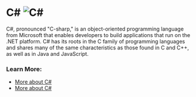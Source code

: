 # C# ![C#](https://www.tiobe.com/wp-content/themes/tiobe/tiobe-index/images/C_.png)

C#, pronounced "C-sharp," is an object-oriented programming language from Microsoft that enables developers to build applications that run on the .NET platform. C# has its roots in the C family of programming languages and shares many of the same characteristics as those found in C and C++, as well as in Java and JavaScript.

### Learn More:
- [More about C#](https://upload.wikimedia.org/wikipedia/commons/thumb/d/d2/C_Sharp_Logo_2023.svg/1200px-C_Sharp_Logo_2023.svg.png?sa=X&ved=2ahUKEwjGgIuzovSLAxW-SPEDHc3mJVcQ_B16BAgJEAI)
- [More about C#](https://en.wikipedia.org/wiki/C_Sharp_(programming_language))
